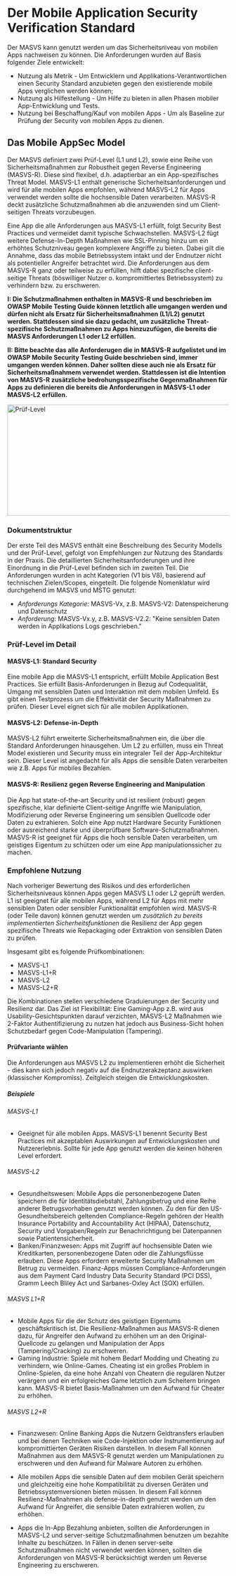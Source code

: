 # Der Mobile Application Security Verification Standard

Der MASVS kann genutzt werden um das Sicherheitsniveau von mobilen Apps nachweisen zu können. Die Anforderungen wurden auf Basis folgender Ziele entwickelt:

- Nutzung als Metrik - Um Entwicklern und Applikations-Verantwortlichen einen Security Standard anzubieten gegen den existierende mobile Apps verglichen werden können;
- Nutzung als Hilfestellung - Um Hilfe zu bieten in allen Phasen mobiler App-Entwicklung und Tests.
- Nutzung bei Beschaffung/Kauf von mobilen Apps - Um als Baseline zur Prüfung der Security von mobilen Apps zu dienen.

## Das Mobile AppSec Model

Der MASVS definiert zwei Prüf-Level (L1 und L2), sowie eine Reihe von Sicherheitsmaßnahmen zur Robustheit gegen Reverse Engineering (MASVS-R). Diese sind flexibel, d.h. adaptierbar an ein App-spezifisches Threat Model. MASVS-L1 enthält generische Sicherheitsanforderungen und wird für alle mobilen Apps empfohlen, während MASVS-L2 für Apps verwendet werden sollte die hochsensible Daten verarbeiten. MASVS-R deckt zusätzliche Schutzmaßnahmen ab die anzuwenden sind um Client-seitigen Threats vorzubeugen.

Eine App die alle Anforderungen aus MASVS-L1 erfüllt, folgt Security Best Practices und vermeidet damit typische Schwachstellen. MASVS-L2 fügt weitere Defense-In-Depth Maßnahmen wie SSL-Pinning hinzu um ein erhöhtes Schutzniveau gegen komplexere Angriffe zu bieten. Dabei gilt die Annahme, dass das mobile Betriebssystem intakt und der Endnutzer nicht als potentieller Angreifer betrachtet wird. Die Anforderungen aus dem MASVS-R ganz oder teilweise zu erfüllen, hilft dabei spezifische client-seitige Threats (böswilliger Nutzer o. kompromittiertes Betriebssystem) zu verhindern bzw. zu erschweren.

**I: Die Schutzmaßnahmen enthalten in MASVS-R und beschrieben im OWASP Mobile Testing Guide können letztlich alle umgangen werden und dürfen nicht als Ersatz für Sicherheitsmaßnahmen (L1/L2) genutzt werden. Stattdessen sind sie dazu gedacht, um zusätzliche Threat-spezifische Schutzmaßnahmen zu Apps hinzuzufügen, die bereits die MASVS Anforderungen L1 oder L2 erfüllen.**

**II: Bitte beachte das alle Anforderugen die in MASVS-R aufgelistet und im OWASP Mobile Security Testing Guide beschrieben sind, immer umgangen werden können. Daher sollten diese auch nie als Ersatz für Sicherheitsmaßnahmem verwendet werden. Stattdessen ist die Intention von MASVS-R zusätzliche bedrohungsspezifische Gegenmaßnahmen für Apps zu definieren die bereits die Anforderungen in MASVS-L1 oder MASVS-L2 erfüllen.**

<img src="images/masvs-levels-new.jpg" title="Prüf-Level" width="600px" height="253px" />

### Dokumentstruktur

Der erste Teil des MASVS enthält eine Beschreibung des Security Modells und der Prüf-Level, gefolgt von Empfehlungen zur Nutzung des Standards in der Praxis. Die detaillierten Sicherheitsanforderungen und ihre Einordnung in die Prüf-Level befinden sich im zweiten Teil. Die Anforderungen wurden in acht Kategorien (V1 bis V8), basierend auf technischen Zielen/Scopes, eingeteilt. Die folgende Nomenklatur wird durchgehend im MASVS und MSTG genutzt:

- *Anforderungs Kategorie:* MASVS-Vx, z.B. MASVS-V2: Datenspeicherung und Datenschutz
- *Anforderung:* MASVS-Vx.y, z.B. MASVS-V2.2: "Keine sensiblen Daten werden in Applikations Logs geschrieben."  

### Prüf-Level im Detail

#### MASVS-L1: Standard Security

Eine mobile App die MASVS-L1 entspricht, erfüllt Mobile Application Best Practices. Sie erfüllt Basis-Anforderungen in Bezug auf Codequalität, Umgang mit sensiblen Daten und Interaktion mit dem mobilen Umfeld. Es gibt einen Testprozess um die Effektivität der Security Maßnahmen zu prüfen. Dieser Level eignet sich für alle mobilen Applikationen.

#### MASVS-L2: Defense-in-Depth

MASVS-L2 führt erweiterte Sicherheitsmaßnahmen ein, die über die Standard Anforderungen hinausgehen. Um L2 zu erfüllen, muss ein Threat Model existieren und Security muss ein integraler Teil der App-Architektur sein. Dieser Level ist angedacht für alls Apps die sensible Daten verarbeiten wie z.B. Apps für mobiles Bezahlen.

#### MASVS-R: Resilienz gegen Reverse Engineering and Manipulation

Die App hat state-of-the-art Security und ist resilient (robust) gegen spezifische, klar definierte Client-seitige Angriffe wie Manipulation, Modifizierung oder Reverse Engineering um sensiblen Quellcode oder Daten zu extrahieren. Solch eine App nutzt Hardware Security Funktionen oder ausreichend starke und überprüfbare Software-Schutzmaßnahmen. MASVS-R ist geeignet für Apps die hoch sensible Daten verarbeiten, um geistiges Eigentum zu schützen oder um eine App manipulationssicher zu machen.

### Empfohlene Nutzung

Nach vorheriger Bewertung des Risikos und des erforderlichen Sicherheitsniveaus können Apps gegen MASVS L1 oder L2 geprüft werden. L1 ist geeignet für alle mobilen Apps, während L2 für Apps mit mehr sensiblen Daten oder sensibler Funktionalität empfohlen wird. MASVS-R (oder Teile davon) können genutzt werden um *zusätzlich zu bereits implementierten Sicherheitsfunktionen* die Resilienz der App gegen spezifische Threats wie Repackaging oder Extraktion von sensiblen Daten zu prüfen.

Insgesamt gibt es folgende Prüfkombinationen:

- MASVS-L1
- MASVS-L1+R
- MASVS-L2
- MASVS-L2+R

Die Kombinationen stellen verschiedene Graduierungen der Security und Resilienz dar. Das Ziel ist Flexibilität: Eine Gaming-App z.B. wird aus Usability-Gesichtspunkten darauf verzichten, MASVS-L2 Maßnahmen wie 2-Faktor Authentifizierung zu nutzen hat jedoch aus Business-Sicht hohen Schutzbedarf gegen Code-Manipulation (Tampering).

#### Prüfvariante wählen

Die Anforderungen aus MASVS L2 zu implementieren erhöht die Sicherheit - dies kann sich jedoch negativ auf die Endnutzerakzeptanz auswirken (klassischer Kompromiss). Zeitgleich steigen die Entwicklungskosten.

##### Beispiele

###### MASVS-L1

- Geeignet für alle mobilen Apps. MASVS-L1 benennt Security Best Practices mit akzeptablen Auswirkungen auf Entwicklungskosten und Nutzererlebnis. Sollte für jede App genutzt werden die keinen höheren Level erfordert.

<!-- \pagebreak -->

###### MASVS-L2

- Gesundheitswesen: Mobile Apps die personenbezogene Daten speichern die für Identitätsdiebstahl, Zahlungsbetrug und eine Reihe anderer Betrugsvorhaben genutzt werden können. Zu den für den US-Gesundheitsbereich geltenden Compliance-Regeln gehören der Health Insurance Portability and Accountability Act (HIPAA), Datenschutz, Security und Vorgaben/Regeln zur Benachrichtigung bei Datenpannen sowie Patientensicherheit.
- Banken/Finanzwesen: Apps mit Zugriff auf hochsensible Daten wie Kreditkarten, personenbezogene Daten oder die Zahlungsflüsse erlauben. Diese Apps erfordern erweiterte Security Maßnahmen um Betrug zu vermeiden. Finanz-Apps müssen Compliance-Anforderungen aus dem Payment Card Industry Data Security Standard (PCI DSS), Gramm Leech Bliley Act und Sarbanes-Oxley Act (SOX) erfüllen.

###### MASVS L1+R

- Mobile Apps für die der Schutz des geistigen Eigentums geschäftskritisch ist. Die Resilienz-Maßnahmen aus MASVS-R dienen dazu, für Angreifer den Aufwand zu erhöhen um an den Original-Quellcode zu gelangen und Manipulation der Apps (Tampering/Cracking) zu erschweren.
- Gaming Industrie: Spiele mit hohem Bedarf Modding und Cheating zu verhindern, wie Online-Games. Cheating ist ein großes Problem in Online-Spielen, da eine hohe Anzahl von Cheatern die regulären Nutzer verärgern und ein erfolgreiches Game letztlich zum Scheitern bringen kann. MASVS-R bietet Basis-Maßnahmen um den Aufwand für Cheater zu erhöhen.

###### MASVS L2+R

- Finanzwesen: Online Banking Apps die Nutzern Geldtransfers erlauben und bei denen Techniken wie Code-Injektion oder Instrumentierung auf kompromittierten Geräten Risiken darstellen. In diesem Fall können Maßnahmen aus dem MASVS-R genutzt werden um Manipulationen zu erschweren und den Aufwand für Malware Autoren zu erhöhen.
- Alle mobilen Apps die sensible Daten auf dem mobilen Gerät speichern und gleichzeitig eine hohe Kompatibilität zu diversen Geräten und Betriebssystemversionen bieten müssen. In diesem Fall können Resilienz-Maßnahmen als defense-in-depth genutzt werden um den Aufwand für Angreifer, die sensible Daten extrahieren wollen, zu erhöhen.

- Apps die In-App Bezahlung anbieten, sollten die Anforderungen in MASVS-L2 und server-seitige Schutzmaßnahmen benutzen um bezahlte Inhalte zu beschützen. In Fällen in denen server-seite Schutzmaßnahmen nicht verwendet werden können, sollten die Anforderungen von MASVS-R berücksichtigt werden um Reverse Engineering zu erschweren.
